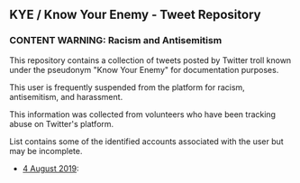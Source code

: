 ## KYE / Know Your Enemy - Tweet Repository

### CONTENT WARNING: Racism and Antisemitism

This repository contains a collection of tweets posted by Twitter troll known under the pseudonym "Know Your Enemy" for documentation purposes.

This user is frequently suspended from the platform for racism, antisemitism, and harassment.

This information was collected from volunteers who have been tracking abuse on Twitter's platform. 

List contains some of the identified accounts associated with the user but may be incomplete.



* [ 4 August 2019](https://web.archive.org/web/20190804072308/https://twitter.com/Ropes4Traitors/status/1157914853140398080):





